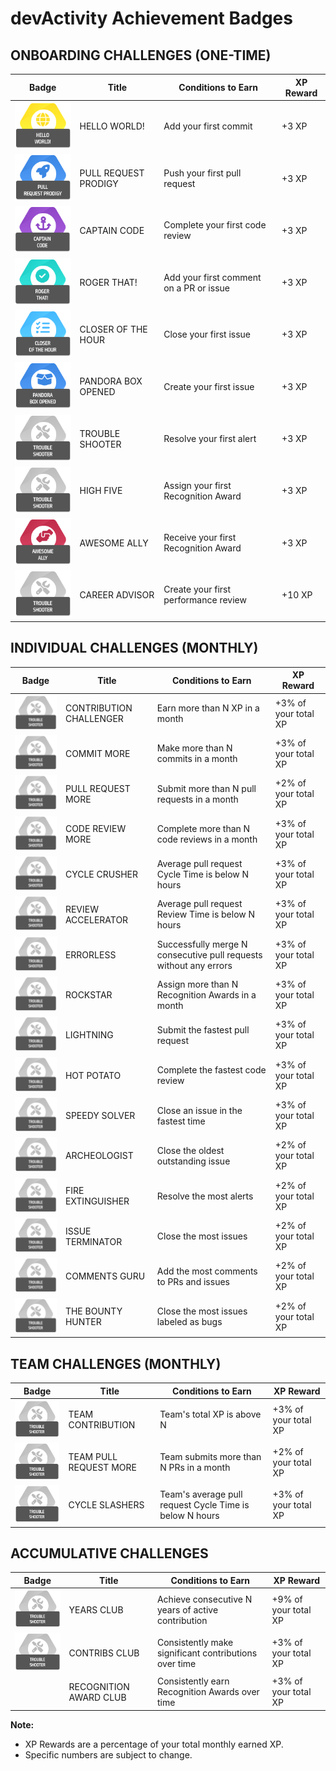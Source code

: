 # devActivity Achievement Badges

## **ONBOARDING CHALLENGES (ONE-TIME)**

| Badge | Title | Conditions to Earn | XP Reward |
|---|---|---|---|
| ![HELLO WORLD!](hello-world.png "HELLO WORLD!") | HELLO WORLD! | Add your first commit | +3 XP |
| ![PULL REQUEST PRODIGY](pull-request-prodigy.png "PULL REQUEST PRODIGY") | PULL REQUEST PRODIGY | Push your first pull request | +3 XP |
| ![CAPTAIN CODE](captain-code.png "CAPTAIN CODE") | CAPTAIN CODE | Complete your first code review | +3 XP |
| ![ROGER THAT!](roger-that.png "ROGER THAT!") | ROGER THAT! | Add your first comment on a PR or issue | +3 XP |
| ![CLOSER OF THE HOUR](closer-of-the-hour.png "CLOSER OF THE HOUR") | CLOSER OF THE HOUR | Close your first issue | +3 XP |
| ![PANDORA BOX OPENED](pandora-box-opened.png "PANDORA BOX OPENED") | PANDORA BOX OPENED | Create your first issue | +3 XP |
| ![TROUBLE SHOOTER](trouble-shooter.png "TROUBLE SHOOTER") | TROUBLE SHOOTER | Resolve your first alert | +3 XP |
| ![HIGH FIVE](trouble-shooter.png "HIGH FIVE") | HIGH FIVE | Assign your first Recognition Award | +3 XP |
| ![AWESOME ALLY](awesome-ally.png "AWESOME ALLY") | AWESOME ALLY | Receive your first Recognition Award | +3 XP |
| ![CAREER ADVISOR](trouble-shooter.png "CAREER ADVISOR") | CAREER ADVISOR | Create your first performance review | +10 XP |


## **INDIVIDUAL CHALLENGES (MONTHLY)**

| Badge | Title | Conditions to Earn | XP Reward |
|---|---|---|---|
| ![TROUBLE](trouble-shooter.png "SHOOTER") | CONTRIBUTION CHALLENGER | Earn more than N XP in a month | +3% of your total XP |
| ![TROUBLE](trouble-shooter.png "SHOOTER") | COMMIT MORE | Make more than N commits in a month | +3% of your total XP |
| ![TROUBLE](trouble-shooter.png "SHOOTER") | PULL REQUEST MORE | Submit more than N pull requests in a month | +2% of your total XP |
| ![TROUBLE](trouble-shooter.png "SHOOTER") | CODE REVIEW MORE | Complete more than N code reviews in a month | +3% of your total XP |
| ![TROUBLE](trouble-shooter.png "SHOOTER") | CYCLE CRUSHER | Average pull request Cycle Time is below N hours | +3% of your total XP |
| ![TROUBLE](trouble-shooter.png "SHOOTER") | REVIEW ACCELERATOR | Average pull request Review Time is below N hours | +3% of your total XP |
| ![TROUBLE](trouble-shooter.png "SHOOTER") | ERRORLESS | Successfully merge N consecutive pull requests without any errors | +3% of your total XP |
| ![TROUBLE](trouble-shooter.png "SHOOTER") | ROCKSTAR | Assign more than N Recognition Awards in a month | +3% of your total XP |
| ![TROUBLE](trouble-shooter.png "SHOOTER") | LIGHTNING | Submit the fastest pull request | +3% of your total XP |
| ![TROUBLE](trouble-shooter.png "SHOOTER") | HOT POTATO | Complete the fastest code review | +3% of your total XP |
| ![TROUBLE](trouble-shooter.png "SHOOTER") | SPEEDY SOLVER | Close an issue in the fastest time | +3% of your total XP |
| ![TROUBLE](trouble-shooter.png "SHOOTER") | ARCHEOLOGIST | Close the oldest outstanding issue | +2% of your total XP |
| ![TROUBLE](trouble-shooter.png "SHOOTER") | FIRE EXTINGUISHER | Resolve the most alerts | +2% of your total XP |
| ![TROUBLE](trouble-shooter.png "SHOOTER") | ISSUE TERMINATOR | Close the most issues | +2% of your total XP |
| ![TROUBLE](trouble-shooter.png "SHOOTER") | COMMENTS GURU | Add the most comments to PRs and issues | +2% of your total XP |
| ![TROUBLE](trouble-shooter.png "SHOOTER") | THE BOUNTY HUNTER | Close the most issues labeled as bugs | +2% of your total XP |

## **TEAM CHALLENGES (MONTHLY)**

| Badge | Title | Conditions to Earn | XP Reward |
|---|---|---|---|
| ![TROUBLE](trouble-shooter.png "SHOOTER") | TEAM CONTRIBUTION | Team's total XP is above N | +3% of your total XP |
| ![TROUBLE](trouble-shooter.png "SHOOTER") | TEAM PULL REQUEST MORE | Team submits more than N PRs in a month | +2% of your total XP |
| ![TROUBLE](trouble-shooter.png "SHOOTER") | CYCLE SLASHERS | Team's average pull request Cycle Time is below N hours | +3% of your total XP |

## **ACCUMULATIVE CHALLENGES**

| Badge | Title | Conditions to Earn | XP Reward |
|---|---|---|---|
| ![TROUBLE](trouble-shooter.png "SHOOTER") | YEARS CLUB | Achieve consecutive N years of active contribution | +9% of your total XP |
| ![CONTRIBS CLUB](trouble-shooter.png "CONTRIBS CLUB") | CONTRIBS CLUB | Consistently make significant contributions over time | +3% of your total XP |
|  | RECOGNITION AWARD CLUB | Consistently earn Recognition Awards over time | +3% of your total XP | 

**Note:** 
- XP Rewards are a percentage of your total monthly earned XP. 
- Specific numbers are subject to change.  
